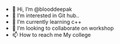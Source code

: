 - 👋 Hi, I’m @blooddeepak
- 👀 I’m interested in Git hub..
- 🌱 I’m currently learning c++
- 💞️ I’m looking to collaborate on workshop
- 📫 How to reach me My college

<!---
blooddeepak/blooddeepak is a ✨ special ✨ repository because its `README.md` (this file) appears on your GitHub profile.
You can click the Preview link to take a look at your changes.
--->
